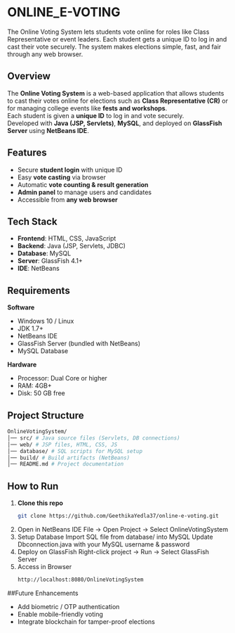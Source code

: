 # ONLINE_E-VOTING
The Online Voting System lets students vote online for roles like Class Representative or event leaders. Each student gets a unique ID to log in and cast their vote securely. The system makes elections simple, fast, and fair through any web browser.

## Overview
The **Online Voting System** is a web-based application that allows students to cast their votes online for elections such as **Class Representative (CR)** or for managing college events like **fests and workshops**.  
Each student is given a **unique ID** to log in and vote securely.  
Developed with **Java (JSP, Servlets)**, **MySQL**, and deployed on **GlassFish Server** using **NetBeans IDE**.  


## Features
- Secure **student login** with unique ID  
- Easy **vote casting** via browser  
- Automatic **vote counting & result generation**  
- **Admin panel** to manage users and candidates  
- Accessible from **any web browser**  


## Tech Stack
- **Frontend**: HTML, CSS, JavaScript  
- **Backend**: Java (JSP, Servlets, JDBC)  
- **Database**: MySQL  
- **Server**: GlassFish 4.1+  
- **IDE**: NetBeans  


## Requirements

**Software**
- Windows 10 / Linux  
- JDK 1.7+  
- NetBeans IDE  
- GlassFish Server (bundled with NetBeans)  
- MySQL Database  

**Hardware**
- Processor: Dual Core or higher  
- RAM: 4GB+  
- Disk: 50 GB free  


## Project Structure
```bash
OnlineVotingSystem/
│── src/ # Java source files (Servlets, DB connections)
│── web/ # JSP files, HTML, CSS, JS
│── database/ # SQL scripts for MySQL setup
│── build/ # Build artifacts (NetBeans)
│── README.md # Project documentation
```

## How to Run
1. **Clone this repo**
   ```bash
   git clone https://github.com/GeethikaYedla37/online-e-voting.git
2. Open in NetBeans IDE
   File → Open Project → Select OnlineVotingSystem
3. Setup Database
   Import SQL file from database/ into MySQL
   Update Dbconnection.java with your MySQL username & password
4. Deploy on GlassFish
   Right-click project → Run → Select GlassFish Server
5. Access in Browser
   ```bash
   http://localhost:8080/OnlineVotingSystem
   ```

##Future Enhancements
- Add biometric / OTP authentication
- Enable mobile-friendly voting
- Integrate blockchain for tamper-proof elections
